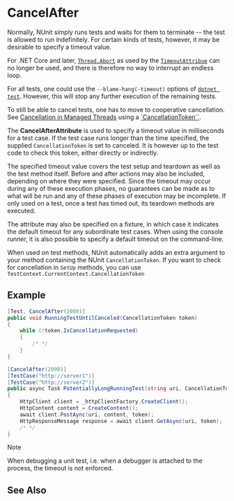 # CancelAfter

Normally, NUnit simply runs tests and waits for them to terminate -- the test is allowed to run indefinitely. For certain kinds of tests, however, it may be desirable to specify a timeout value.

For .NET Core and later, [`Thread.Abort`](https://learn.microsoft.com/en-us/dotnet/api/system.threading.thread.abort?view=net-7.0) as used by the [`TimeoutAttribue`](./timeout.md) can no longer be used, and there is therefore no way to interrupt an endless loop.

For all tests, one could use the `--blame-hang(-timeout)`  options of [`dotnet test`](https://learn.microsoft.com/en-us/dotnet/core/tools/dotnet-test#options). However, this will stop any further execution of the remaining tests.

To still be able to cancel tests, one has to move to cooperative cancellation. See [Cancellation in Managed Threads](https://learn.microsoft.com/en-us/dotnet/standard/threading/cancellation-in-managed-threads) using a [`CancellationToken``](https://learn.microsoft.com/en-us/dotnet/api/system.threading.cancellationtoken?view=net-7.0).

The **CancelAfterAttribute** is used to specify a timeout value in milliseconds for a test case.
If the test case runs longer than the time specified, the supplied `CancellationToken` is set to canceled.
It is however up to the test code to check this token, either directly or indirectly.

The specified timeout value covers the test setup and teardown as well as the test method itself. Before and after actions may also be included, depending on where they were specified. Since the timeout may occur during any of these execution phases, no guarantees can be made as to what will be run and any of these phases of execution may be incomplete. If only used on a test, once a test has timed out, its teardown methods are executed.

The attribute may also be specified on a fixture, in which case it indicates the default timeout for any subordinate test cases. When using the console runner, it is also possible to specify a default timeout on the command-line.

When used on test methods, NUnit automatically adds an extra argument to your method containing the NUnit `CancellationToken`.
If you want to check for cancellation in `SetUp` methods, you can use `TestContext.CurrentContext.CancellationToken`

## Example

```csharp
[Test, CancelAfter(2000)]
public void RunningTestUntilCanceled(CancellationToken token)
{
    while (!token.IsCancellationRequested)
    {
        /* */
    }
}

[CancelAfter(2000)]
[TestCase("http://server1")]
[TestCase("http://server2")]
public async Task PotentiallyLongRunningTest(string uri, CancellationToken token)
{
    HttpClient client = _httpClientFactory.CreateClient();
    HttpContent content = CreateContent();
    await client.PostAync(uri, content, token);
    HttpResponseMessage response = await client.GetAsync(uri, token);
    /* */
}
```

> [!NOTE]
> When debugging a unit test, i.e. when a debugger is attached to the process, the timeout is not enforced.

## See Also
